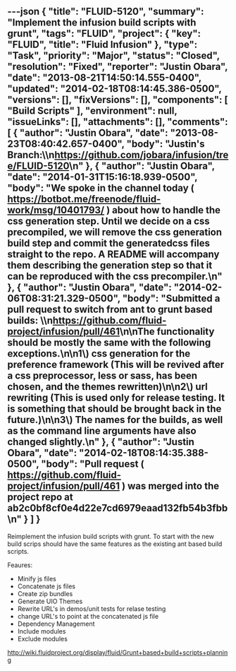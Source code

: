---json
{
  "title": "FLUID-5120",
  "summary": "Implement the infusion build scripts with grunt",
  "tags": "FLUID",
  "project": {
    "key": "FLUID",
    "title": "Fluid Infusion"
  },
  "type": "Task",
  "priority": "Major",
  "status": "Closed",
  "resolution": "Fixed",
  "reporter": "Justin Obara",
  "date": "2013-08-21T14:50:14.555-0400",
  "updated": "2014-02-18T08:14:45.386-0500",
  "versions": [],
  "fixVersions": [],
  "components": [
    "Build Scripts"
  ],
  "environment": null,
  "issueLinks": [],
  "attachments": [],
  "comments": [
    {
      "author": "Justin Obara",
      "date": "2013-08-23T08:40:42.657-0400",
      "body": "Justin's Branch:\\\n<https://github.com/jobara/infusion/tree/FLUID-5120>\n"
    },
    {
      "author": "Justin Obara",
      "date": "2014-01-31T15:16:18.939-0500",
      "body": "We spoke in the channel today ( <https://botbot.me/freenode/fluid-work/msg/10401793/> ) about how to handle the css generation step. Until we decide on a css precompiled, we will remove the css generation build step and commit the generatedcss files straight to the repo. A README will accompany them describing the generation step so that it can be reproduced with the css precompiler.\n"
    },
    {
      "author": "Justin Obara",
      "date": "2014-02-06T08:31:21.329-0500",
      "body": "Submitted a pull request to switch from ant to grunt based builds: \\\n<https://github.com/fluid-project/infusion/pull/461>\n\nThe functionality should be mostly the same with the following exceptions.\n\n1\\) css generation for the preference framework (This will be revived after a css preprocessor, less or sass, has been chosen, and the themes rewritten)\n\n2\\) url rewriting (This is used only for release testing. It is something that should be brought back in the future.)\n\n3\\) The names for the builds, as well as the command line arguments have also changed slightly.\n"
    },
    {
      "author": "Justin Obara",
      "date": "2014-02-18T08:14:35.388-0500",
      "body": "Pull request ( <https://github.com/fluid-project/infusion/pull/461> ) was merged into the project repo at ab2c0bf8cf0e4d22e7cd6979eaad132fb54b3fbb\n"
    }
  ]
}
---
Reimplement the infusion build scripts with grunt. To start with the new build scrips should have the same features as the existing ant based build scripts.

Feaures:&#x20;

* Minify js files
* Concatenate js files
* Create zip bundles
* Generate UIO Themes
* Rewrite URL's in demos/unit tests for relase testing
* change URL's to point at the concatenated js file
* Dependency Management
* Include modules
* Exclude modules

<http://wiki.fluidproject.org/display/fluid/Grunt+based+build+scripts+planning>

        
